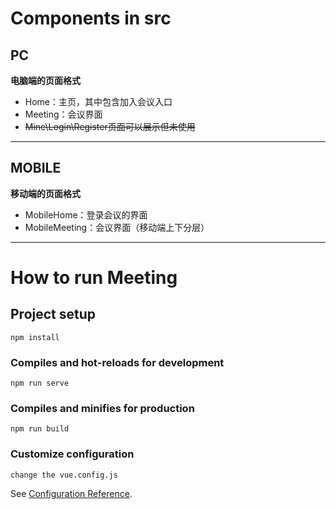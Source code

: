 # Components in src
## PC
__电脑端的页面格式__
+ Home：主页，其中包含加入会议入口
+ Meeting：会议界面
+ ~~Mine\Login\Register页面可以展示但未使用~~
---
## MOBILE
__移动端的页面格式__
+ MobileHome：登录会议的界面
+ MobileMeeting：会议界面（移动端上下分层）
---

# How to run Meeting
## Project setup
```
npm install
```
### Compiles and hot-reloads for development
```
npm run serve
```
### Compiles and minifies for production
```
npm run build
```
### Customize configuration
```
change the vue.config.js
```
See [Configuration Reference](https://cli.vuejs.org/config/). 



